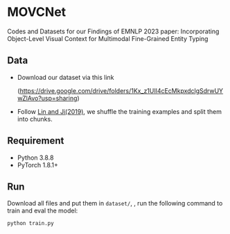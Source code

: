 # MOVCNet

Codes and Datasets for our Findings of EMNLP 2023 paper: Incorporating Object-Level Visual Context for Multimodal Fine-Grained Entity Typing

## Data
- Download our dataset via this link
  
  (https://drive.google.com/drive/folders/1Kx_z1UIl4cEcMkpxdclgSdrwUYwZlAvo?usp=sharing)

- Follow [Lin and Ji(2019)](https://github.com/limteng-rpi/fet), we shuffle the training examples and split them into chunks.

## Requirement
- Python 3.8.8
- PyTorch 1.8.1+

## Run
Download all files and put them in `dataset/`, , run the following command to train and eval the model:
    
    python train.py
